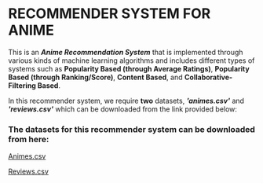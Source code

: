 # RECOMMENDER SYSTEM FOR ANIME
This is an ***Anime Recommendation System*** that is implemented through various kinds of machine learning algorithms and includes different types of systems such as **Popularity Based (through Average Ratings)**, **Popularity Based (through Ranking/Score)**, **Content Based**, and **Collaborative-Filtering Based**.

In this recommender system, we require **two** datasets, ***'animes.csv'*** and ***'reviews.csv'*** which can be downloaded from the link provided below:

### The datasets for this recommender system can be downloaded from here:


[Animes.csv](https://www.kaggle.com/datasets/marlesson/myanimelist-dataset-animes-profiles-reviews?resource=download&select=animes.csv) 

[Reviews.csv](https://www.kaggle.com/datasets/marlesson/myanimelist-dataset-animes-profiles-reviews?resource=download&select=reviews.csv)
